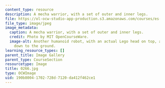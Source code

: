 ```yaml
---
content_type: resource
description: A mecha warrior, with a set of outer and inner legs.
file: https://ol-ocw-studio-app-production.s3.amazonaws.com/courses/es-293-lego-robotics-spring-2007/190b80041702728d7120da412f462ce1_0266.jpg
file_type: image/jpeg
image_metadata:
  caption: A mecha warrior, with a set of outer and inner legs.
  credit: Photo by MIT OpenCourseWare.
  image-alt: Another humanoid robot, with an actual Lego head on top, and arms extending
    down to the ground.
learning_resource_types: []
parent_title: Image Gallery
parent_type: CourseSection
resourcetype: Image
title: 0266.jpg
type: OCWImage
uid: 190b8004-1702-728d-7120-da412f462ce1
---
```

